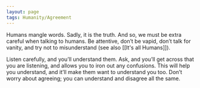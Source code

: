 ```yaml
---
layout: page
tags: Humanity/Agreement 
---
```


Humans mangle words. Sadly, it is the truth. And so, we must be extra careful when talking to humans. Be attentive, don’t be vapid, don’t talk for vanity, and try not to misunderstand (see also [[It's all Humans]]).

Listen carefully, and you’ll understand them. Ask, and you’ll get across that you are listening, and allows you to iron out any confusions. This will help you understand, and it’ll make them want to understand you too. Don’t worry about agreeing; you can understand and disagree all the same.